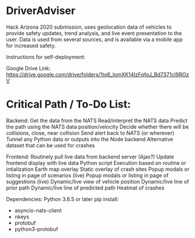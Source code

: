 # DriverAdviser

Hack Arizona 2020 submission, uses geolocation data of vehicles to provide safety updates, trend analysis, and live event presentation to the user. Data is used from several sources, and is available via a mobile app for increased safety.

Instructions for self-deployment:

Google Drive Link: https://drive.google.com/drive/folders/1to6_IomXK14IzFqfoJ_Bd7371cI9ROzV

# Critical Path / To-Do List:

Backend:
 Get the data from the NATS
 Read/interpret the NATS data
 Predict the path using the NATS data position/velocity
 Decide whether there will be collisions, close, near collision
 Send alert back to NATS (or wherever)
 Tunnel any Python data or outputs into the Node backend
 Alternative dataset that can be used for crashes
 
Frontend:
 Routinely pull live data from backend server (Ajax?)
 Update frontend display with live data
 Python script Execution based on routine or intialization
 Earth map overlay
 Static overlay of crash sites
 Popup modals or listing in page of scenarios (live)
 Popup modals or listing in page of suggestions (live)
 Dynamic/live view of vehicle position
 Dynamic/live line of prior path
 Dynamic/live line of predicted path
 Heatmat of crashes

Dependencies:
Python 3.6.5 or later
pip install:
- asyncio-nats-client
- nkeys
- protobuf
- python3-protobuf